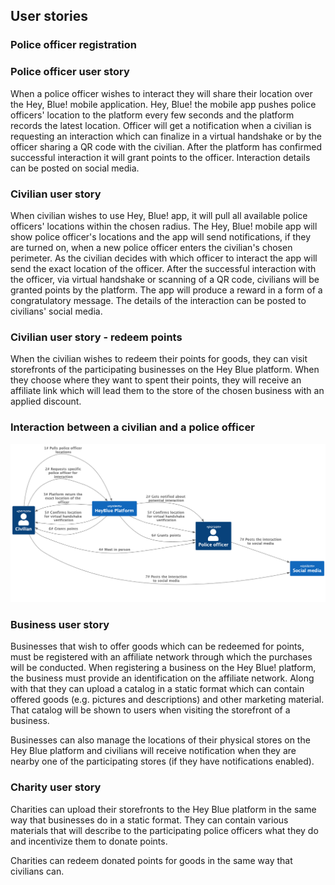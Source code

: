 ## User stories

### Police officer registration

### Police officer user story
When a police officer wishes to interact they will share their location over the Hey, Blue! mobile application.
Hey, Blue! the mobile app pushes police officers' location to the platform every few seconds and the platform records the latest location.
Officer will get a notification when a civilian is requesting an interaction which can finalize in a virtual handshake or by the officer sharing a QR code with the civilian.
After the platform has confirmed successful interaction it will grant points to the officer.
Interaction details can be posted on social media.

### Civilian user story
When civilian wishes to use Hey, Blue! app, it will pull all available police officers' locations within the chosen radius.
The Hey, Blue! mobile app will show police officer's locations and the app will send notifications, if they are turned on, when a new police officer enters the civilian's chosen perimeter.
As the civilian decides with which officer to interact the app will send the exact location of the officer.
After the successful interaction with the officer, via virtual handshake or scanning of a QR code, civilians will be granted points by the platform.
The app will produce a reward in a form of a congratulatory message. The details of the interaction can be posted to civilians' social media.

### Civilian user story - redeem points
When the civilian wishes to redeem their points for goods, they can visit storefronts of the participating businesses on the Hey Blue platform. When they
choose where they want to spent their points, they will receive an affiliate link which will lead them to the store of the chosen business with an applied
discount.

### Interaction between a civilian and a police officer
![Interaction diagram](../diagrams/pictures/civilian_and_PO_interaction.png)

### Business user story
Businesses that wish to offer goods which can be redeemed for points, must be registered with an affiliate network through which the purchases will
be conducted. When registering a business on the Hey Blue! platform, the business must provide an identification on the affiliate network. Along with
that they can upload a catalog in a static format which can contain offered goods (e.g. pictures and descriptions) and other marketing material. That catalog
will be shown to users when visiting the storefront of a business.

Businesses can also manage the locations of their physical stores on the Hey Blue platform and civilians will receive notification when they are
nearby one of the participating stores (if they have notifications enabled).

### Charity user story
Charities can upload their storefronts to the Hey Blue platform in the same way that businesses do in a static format. They can contain various materials
that will describe to the participating police officers what they do and incentivize them to donate points.

Charities can redeem donated points for goods in the same way that civilians can.
